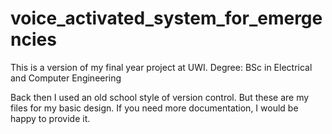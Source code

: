 # voice_activated_system_for_emergencies
This is a version of my final year project at UWI. Degree: BSc in Electrical and Computer Engineering

Back then I used an old school style of version control. But these are my files for my basic design. If you need more documentation, I would be happy to provide it. 
